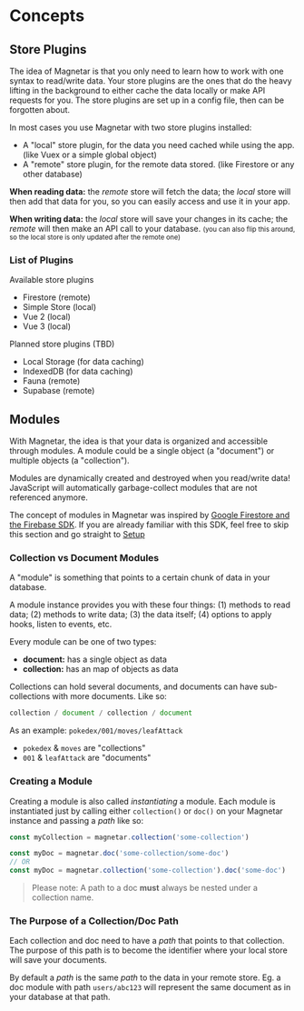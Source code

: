 # Concepts

## Store Plugins

The idea of Magnetar is that you only need to learn how to work with one syntax to read/write data. Your store plugins are the ones that do the heavy lifting in the background to either cache the data locally or make API requests for you. The store plugins are set up in a config file, then can be forgotten about.

In most cases you use Magnetar with two store plugins installed:

- A "local" store plugin, for the data you need cached while using the app. (like Vuex or a simple global object)
- A "remote" store plugin, for the remote data stored. (like Firestore or any other database)

**When reading data:** the _remote_ store will fetch the data; the _local_ store will then add that data for you, so you can easily access and use it in your app.

**When writing data:** the _local_ store will save your changes in its cache; the _remote_ will then make an API call to your database. <small>(you can also flip this around, so the local store is only updated after the remote one)</small>

### List of Plugins

Available store plugins

- Firestore (remote)
- Simple Store (local)
- Vue 2 (local)
- Vue 3 (local)

Planned store plugins (TBD)

- Local Storage (for data caching)
- IndexedDB (for data caching)
- Fauna (remote)
- Supabase (remote)

## Modules

With Magnetar, the idea is that your data is organized and accessible through modules. A module could be a single object (a "document") or multiple objects (a "collection").

Modules are dynamically created and destroyed when you read/write data! JavaScript will automatically garbage-collect modules that are not referenced anymore.

The concept of modules in Magnetar was inspired by [Google Firestore and the Firebase SDK](https://firebase.google.com/docs/firestore/data-model). If you are already familiar with this SDK, feel free to skip this section and go straight to [Setup](../setup/)

### Collection vs Document Modules

A "module" is something that points to a certain chunk of data in your database.

A module instance provides you with these four things: (1) methods to read data; (2) methods to write data; (3) the data itself; (4) options to apply hooks, listen to events, etc.

Every module can be one of two types:

- **document:** has a single object as data
- **collection:** has an map of objects as data

Collections can hold several documents, and documents can have sub-collections with more documents. Like so:

```javascript
collection / document / collection / document
```

As an example: `pokedex/001/moves/leafAttack`

- `pokedex` & `moves` are "collections"
- `001` & `leafAttack` are "documents"

### Creating a Module

Creating a module is also called _instantiating_ a module. Each module is instantiated just by calling either `collection()` or `doc()` on your Magnetar instance and passing a _path_ like so:

```js
const myCollection = magnetar.collection('some-collection')

const myDoc = magnetar.doc('some-collection/some-doc')
// OR
const myDoc = magnetar.collection('some-collection').doc('some-doc')
```

> Please note: A path to a doc **must** always be nested under a collection name.

### The Purpose of a Collection/Doc Path

Each collection and doc need to have a _path_ that points to that collection. The purpose of this path is to become the identifier where your local store will save your documents.

By default a _path_ is the same _path_ to the data in your remote store. Eg. a doc module with path `users/abc123` will represent the same document as in your database at that path.
